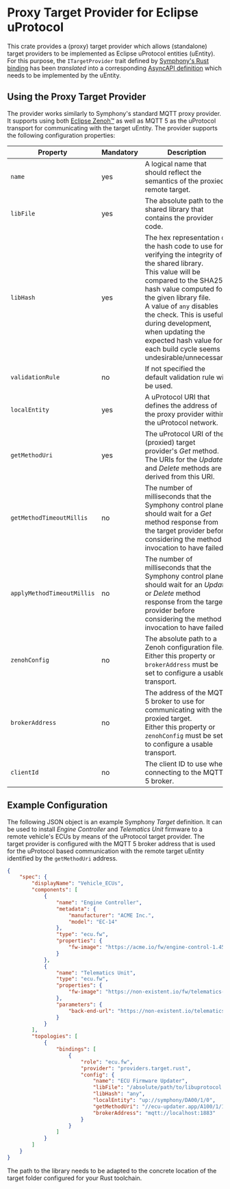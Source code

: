 # Proxy Target Provider for Eclipse uProtocol

This crate provides a (proxy) target provider which allows (standalone) target providers to be implemented as Eclipse uProtocol entities (uEntity).
For this purpose, the `ITargetProvider` trait defined by [Symphony's Rust binding](../../symphony/README.md) has been _translated_ into a corresponding [AsyncAPI definition](./uservice/asyncapi.yaml) which needs to be implemented by the uEntity.

## Using the Proxy Target Provider

The provider works similarly to Symphony's standard MQTT proxy provider. It supports using both [Eclipse Zenoh&trade;](https://zenoh.io) as well as MQTT 5 as the uProtocol transport for communicating with the target uEntity. The provider supports the following configuration properties:

| Property  | Mandatory | Description |
|-----------|-----------|-------------|
| `name`    | yes | A logical name that should reflect the semantics of the proxied remote target. |
| `libFile` | yes | The absolute path to the shared library that contains the provider code. |
| `libHash` | yes | The hex representation of the hash code to use for verifying the integrity of the shared library.<br>This value will be compared to the SHA256 hash value computed for the given library file.<br>A value of `any` disables the check. This is useful during development, when updating the expected hash value for each build cycle seems undesirable/unnecessary. |
| `validationRule` | no | If not specified the default validation rule will be used. |
| `localEntity` | yes | A uProtocol URI that defines the address of the proxy provider within the uProtocol network. |
| `getMethodUri` | yes | The uProtocol URI of the (proxied) target provider's _Get_ method. The URIs for the _Update_ and _Delete_ methods are derived from this URI. |
| `getMethodTimeoutMillis` | no | The number of milliseconds that the Symphony control plane should wait for a _Get_ method response from the target provider before considering the method invocation to have failed. |
| `applyMethodTimeoutMillis` | no | The number of milliseconds that the Symphony control plane should wait for an _Update_ or _Delete_ method response from the target provider before considering the method invocation to have failed. |
| `zenohConfig` | no | The absolute path to a Zenoh configuration file.<br> Either this property or `brokerAddress` must be set to configure a usable transport. |
| `brokerAddress` | no | The address of the MQTT 5 broker to use for communicating with the proxied target.<br>Either this property or `zenohConfig` must be set to configure a usable transport.|
| `clientId` | no | The client ID to use when connecting to the MQTT 5 broker. |

## Example Configuration

The following JSON object is an example Symphony _Target_ definition. It can be used to install _Engine Controller_ and _Telematics Unit_ firmware to a remote vehicle's ECUs by means of the uProtocol target provider. The target provider is configured with the MQTT 5 broker address that is used for the uProtocol based communication with the remote target uEntity identified by the `getMethodUri` address.

```json
{
    "spec": {
        "displayName": "Vehicle_ECUs",
        "components": [
            {
                "name": "Engine Controller",
                "metadata": {
                    "manufacturer": "ACME Inc.",
                    "model": "EC-14"
                },
                "type": "ecu.fw",
                "properties": {
                    "fw-image": "https://acme.io/fw/engine-control-1.45.img"
                }
            },
            {
                "name": "Telematics Unit",
                "type": "ecu.fw",
                "properties": {
                    "fw-image": "https://non-existent.io/fw/telematics-unit-2.0.img"
                },
                "parameters": {
                    "back-end-url": "https://non-existent.io/telematics"
                }
            }
        ],
        "topologies": [
            {
                "bindings": [
                    {
                        "role": "ecu.fw",
                        "provider": "providers.target.rust",
                        "config": {
                            "name": "ECU Firmware Updater",
                            "libFile": "/absolute/path/to/libuprotocol.so",
                            "libHash": "any",
                            "localEntity": "up://symphony/DA00/1/0",
                            "getMethodUri": "//ecu-updater.app/A100/1/1",
                            "brokerAddress": "mqtt://localhost:1883"
                        }
                    }
                ]
            }
        ]
    }
}
```

The path to the library needs to be adapted to the concrete location of the target folder configured for your Rust toolchain.
